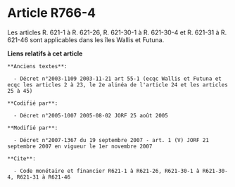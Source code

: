 # Article R766-4

Les articles R. 621-1 à R. 621-26, R. 621-30-1 à R. 621-30-4 et R. 621-31 à R. 621-46 sont applicables dans les îles Wallis
et Futuna.

**Liens relatifs à cet article**

	**Anciens textes**:

	  - Décret n°2003-1109 2003-11-21 art 55-1 (ecqc Wallis et Futuna et ecqc les articles 2 à 23, le 2e alinéa de l'article 24 et les articles 25 à 45)

	**Codifié par**:

	  - Décret n°2005-1007 2005-08-02 JORF 25 août 2005

	**Modifié par**:

	  - Décret n°2007-1367 du 19 septembre 2007 - art. 1 (V) JORF 21 septembre 2007 en vigueur le 1er novembre 2007

	**Cite**:

	  - Code monétaire et financier R621-1 à R621-26, R621-30-1 à R621-30-4, R621-31 à R621-46
